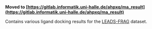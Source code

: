 __Moved to [https://gitlab.informatik.uni-halle.de/ahpxq/ma_result](https://gitlab.informatik.uni-halle.de/ahpxq/ma_result)__

Contains various ligand docking results for the [LEADS-FRAG](https://pubs.acs.org/doi/10.1021/acs.jcim.0c00693) dataset.
